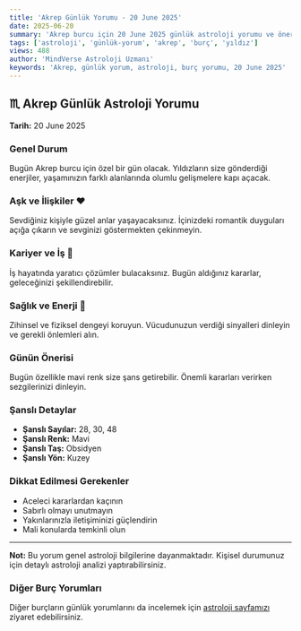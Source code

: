 ```yaml
---
title: 'Akrep Günlük Yorumu - 20 June 2025'
date: 2025-06-20
summary: 'Akrep burcu için 20 June 2025 günlük astroloji yorumu ve önerileri.'
tags: ['astroloji', 'günlük-yorum', 'akrep', 'burç', 'yıldız']
views: 488
author: 'MindVerse Astroloji Uzmanı'
keywords: 'Akrep, günlük yorum, astroloji, burç yorumu, 20 June 2025'
---
```


## ♏ Akrep Günlük Astroloji Yorumu

**Tarih:** 20 June 2025

### Genel Durum

Bugün Akrep burcu için özel bir gün olacak. Yıldızların size gönderdiği enerjiler, yaşamınızın farklı alanlarında olumlu gelişmelere kapı açacak.

### Aşk ve İlişkiler ❤️

Sevdiğiniz kişiyle güzel anlar yaşayacaksınız. İçinizdeki romantik duyguları açığa çıkarın ve sevginizi göstermekten çekinmeyin.

### Kariyer ve İş 💼

İş hayatında yaratıcı çözümler bulacaksınız. Bugün aldığınız kararlar, geleceğinizi şekillendirebilir.

### Sağlık ve Enerji 🌟

Zihinsel ve fiziksel dengeyi koruyun. Vücudunuzun verdiği sinyalleri dinleyin ve gerekli önlemleri alın.

### Günün Önerisi

Bugün özellikle mavi renk size şans getirebilir. Önemli kararları verirken sezgilerinizi dinleyin.

### Şanslı Detaylar

- **Şanslı Sayılar:** 28, 30, 48
- **Şanslı Renk:** Mavi
- **Şanslı Taş:** Obsidyen
- **Şanslı Yön:** Kuzey

### Dikkat Edilmesi Gerekenler

- Aceleci kararlardan kaçının
- Sabırlı olmayı unutmayın
- Yakınlarınızla iletişiminizi güçlendirin
- Mali konularda temkinli olun

---

**Not:** Bu yorum genel astroloji bilgilerine dayanmaktadır. Kişisel durumunuz için detaylı astroloji analizi yaptırabilirsiniz.

### Diğer Burç Yorumları

Diğer burçların günlük yorumlarını da incelemek için [astroloji sayfamızı](/astrology) ziyaret edebilirsiniz.
